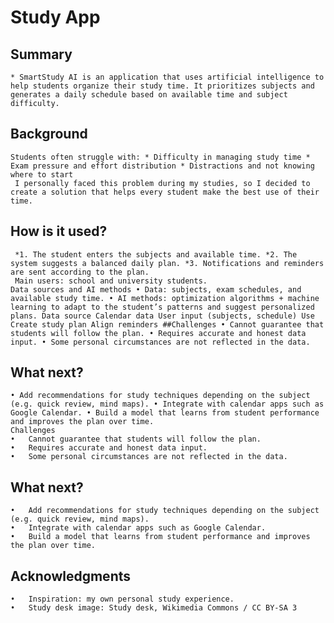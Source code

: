 # Study App
## Summary
    * SmartStudy AI is an application that uses artificial intelligence to help students organize their study time. It prioritizes subjects and generates a daily schedule based on available time and subject difficulty.
## Background
    Students often struggle with: * Difficulty in managing study time * Exam pressure and effort distribution * Distractions and not knowing where to start
     I personally faced this problem during my studies, so I decided to create a solution that helps every student make the best use of their time.
## How is it used? 
     *1. The student enters the subjects and available time. *2. The system suggests a balanced daily plan. *3. Notifications and reminders are sent according to the plan.
     Main users: school and university students.
    Data sources and AI methods • Data: subjects, exam schedules, and available study time. • AI methods: optimization algorithms + machine learning to adapt to the student’s patterns and suggest personalized plans. Data source Calendar data User input (subjects, schedule) Use Create study plan Align reminders ##Challenges • Cannot guarantee that students will follow the plan. • Requires accurate and honest data input. • Some personal circumstances are not reflected in the data.
## What next? 
    • Add recommendations for study techniques depending on the subject (e.g. quick review, mind maps). • Integrate with calendar apps such as Google Calendar. • Build a model that learns from student performance and improves the plan over time.
    Challenges
	•	Cannot guarantee that students will follow the plan.
	•	Requires accurate and honest data input.
	•	Some personal circumstances are not reflected in the data.

## What next?
	•	Add recommendations for study techniques depending on the subject (e.g. quick review, mind maps).
	•	Integrate with calendar apps such as Google Calendar.
	•	Build a model that learns from student performance and improves the plan over time.

## Acknowledgments
	•	Inspiration: my own personal study experience.
	•	Study desk image: Study desk, Wikimedia Commons / CC BY-SA 3
